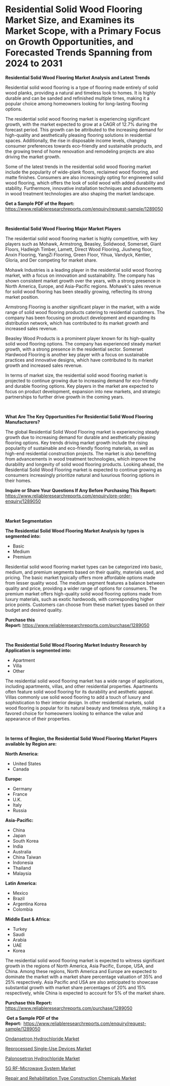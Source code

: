 <p><h1>Residential Solid Wood Flooring Market Size, and Examines its Market Scope, with a Primary Focus on Growth Opportunities, and Forecasted Trends Spanning from 2024 to 2031</h1></p><p><strong>Residential Solid Wood Flooring Market Analysis and Latest Trends</strong></p>
<p><p>Residential solid wood flooring is a type of flooring made entirely of solid wood planks, providing a natural and timeless look to homes. It is highly durable and can be sanded and refinished multiple times, making it a popular choice among homeowners looking for long-lasting flooring options. </p><p>The residential solid wood flooring market is experiencing significant growth, with the market expected to grow at a CAGR of 12.7% during the forecast period. This growth can be attributed to the increasing demand for high-quality and aesthetically pleasing flooring solutions in residential spaces. Additionally, the rise in disposable income levels, changing consumer preferences towards eco-friendly and sustainable products, and the growing trend of home renovation and remodeling projects are also driving the market growth.</p><p>Some of the latest trends in the residential solid wood flooring market include the popularity of wide-plank floors, reclaimed wood flooring, and matte finishes. Consumers are also increasingly opting for engineered solid wood flooring, which offers the look of solid wood with added durability and stability. Furthermore, innovative installation techniques and advancements in wood treatment technologies are also shaping the market landscape.</p></p>
<p><strong>Get a Sample PDF of the Report:&nbsp;</strong> <a href="https://www.reliableresearchreports.com/enquiry/request-sample/1289050">https://www.reliableresearchreports.com/enquiry/request-sample/1289050</a></p>
<p>&nbsp;</p>
<p><strong>Residential Solid Wood Flooring Major Market Players</strong></p>
<p><p>The residential solid wood flooring market is highly competitive, with key players such as Mohawk, Armstrong, Beasley, Solidwood, Somerset, Giant Floors, Hadleigh Timber, Lamett, Direct Wood Flooring, Jiusheng floor, Anxin Flooring, YangZi Flooring, Green Floor, Yihua, Vandyck, Kentier, Gloria, and Der competing for market share.</p><p>Mohawk Industries is a leading player in the residential solid wood flooring market, with a focus on innovation and sustainability. The company has shown consistent market growth over the years, with a strong presence in North America, Europe, and Asia-Pacific regions. Mohawk's sales revenue for solid wood flooring has been steadily growing, reflecting its strong market position.</p><p>Armstrong Flooring is another significant player in the market, with a wide range of solid wood flooring products catering to residential customers. The company has been focusing on product development and expanding its distribution network, which has contributed to its market growth and increased sales revenue.</p><p>Beasley Wood Products is a prominent player known for its high-quality solid wood flooring options. The company has experienced steady market growth, with a strong presence in the residential sector. Somerset Hardwood Flooring is another key player with a focus on sustainable practices and innovative designs, which have contributed to its market growth and increased sales revenue.</p><p>In terms of market size, the residential solid wood flooring market is projected to continue growing due to increasing demand for eco-friendly and durable flooring options. Key players in the market are expected to focus on product development, expansion into new markets, and strategic partnerships to further drive growth in the coming years.</p></p>
<p>&nbsp;</p>
<p><strong>What Are The Key Opportunities For Residential Solid Wood Flooring Manufacturers?</strong></p>
<p><p>The global Residential Solid Wood Flooring market is experiencing steady growth due to increasing demand for durable and aesthetically pleasing flooring options. Key trends driving market growth include the rising popularity of sustainable and eco-friendly flooring materials, as well as high-end residential construction projects. The market is also benefiting from advancements in wood treatment technologies, which improve the durability and longevity of solid wood flooring products. Looking ahead, the Residential Solid Wood Flooring market is expected to continue growing as consumers increasingly prioritize natural and luxurious flooring options in their homes.</p></p>
<p><strong>Inquire or Share Your Questions If Any Before Purchasing This Report:</strong> <a href="https://www.reliableresearchreports.com/enquiry/pre-order-enquiry/1289050">https://www.reliableresearchreports.com/enquiry/pre-order-enquiry/1289050</a></p>
<p>&nbsp;</p>
<p><strong>Market Segmentation</strong></p>
<p><strong>The Residential Solid Wood Flooring Market Analysis by types is segmented into:</strong></p>
<p><ul><li>Basic</li><li>Medium</li><li>Premium</li></ul></p>
<p><p>Residential solid wood flooring market types can be categorized into basic, medium, and premium segments based on their quality, materials used, and pricing. The basic market typically offers more affordable options made from lesser quality wood. The medium segment features a balance between quality and price, providing a wider range of options for consumers. The premium market offers high-quality solid wood flooring options made from luxury materials, such as exotic hardwoods, with corresponding higher price points. Customers can choose from these market types based on their budget and desired quality.</p></p>
<p><strong>Purchase this Report:&nbsp;</strong><a href="https://www.reliableresearchreports.com/purchase/1289050">https://www.reliableresearchreports.com/purchase/1289050</a></p>
<p>&nbsp;</p>
<p><strong>The Residential Solid Wood Flooring Market Industry Research by Application is segmented into:</strong></p>
<p><ul><li>Apartment</li><li>Villa</li><li>Other</li></ul></p>
<p><p>The residential solid wood flooring market has a wide range of applications, including apartments, villas, and other residential properties. Apartments often feature solid wood flooring for its durability and aesthetic appeal. Villas commonly use solid wood flooring to add a touch of luxury and sophistication to their interior design. In other residential markets, solid wood flooring is popular for its natural beauty and timeless style, making it a favored choice for homeowners looking to enhance the value and appearance of their properties.</p></p>
<p>&nbsp;</p>
<p><strong>In terms of Region, the Residential Solid Wood Flooring Market Players available by Region are:</strong></p>
<p>
    <p> <strong> North America: </strong>
        <ul>
            <li>United States</li>
            <li>Canada</li>
        </ul>
        </p> 
    <p> <strong> Europe: </strong>
        <ul>
            <li>Germany</li>
            <li>France</li>
            <li>U.K.</li>
            <li>Italy</li>
            <li>Russia</li>
        </ul>
        </p> 
    <p> <strong> Asia-Pacific: </strong>
        <ul>
            <li>China</li>
            <li>Japan</li>
            <li>South Korea</li>
            <li>India</li>
            <li>Australia</li>
            <li>China Taiwan</li>
            <li>Indonesia</li>
            <li>Thailand</li>
            <li>Malaysia</li>
        </ul>
        </p> 
    <p> <strong> Latin America: </strong>
        <ul>
            <li>Mexico</li>
            <li>Brazil</li>
            <li>Argentina Korea</li>
            <li>Colombia</li>
        </ul>
        </p> 
    <p> <strong> Middle East & Africa: </strong>
        <ul>
            <li>Turkey</li>
            <li>Saudi</li>
            <li>Arabia</li>
            <li>UAE</li>
            <li>Korea</li>
        </ul>
    </p>
    </p>
<p><p>The residential solid wood flooring market is expected to witness significant growth in the regions of North America, Asia Pacific, Europe, USA, and China. Among these regions, North America and Europe are expected to dominate the market with a market share percentage valuation of 35% and 25% respectively. Asia Pacific and USA are also anticipated to showcase substantial growth with market share percentages of 20% and 15% respectively, while China is expected to account for 5% of the market share.</p></p>
<p><strong>Purchase this Report: </strong><a href="https://www.reliableresearchreports.com/purchase/1289050">https://www.reliableresearchreports.com/purchase/1289050</a></p>
<p>&nbsp;<strong>Get a Sample PDF of the Report:&nbsp;&nbsp;</strong><a href="https://www.reliableresearchreports.com/enquiry/request-sample/1289050">https://www.reliableresearchreports.com/enquiry/request-sample/1289050</a></p>
<p><strong></strong></p>
<p><p><a href="https://view.publitas.com/reportprime-1/ondansetron-hydrochloride-market-provides-detailed-segmentation-of-this-market-based-on-type-application-and-region-and-forecast-for-the-period-from-2024-2031/">Ondansetron Hydrochloride Market</a></p><p><a href="https://boundless-drawbridge-702.notion.site/Reprocessed-Single-Use-Devices-Market-Size-Market-Share-and-Global-Market-Analysis-Report-2024-2-3e7d2e9b6a90438ca5d060b17239209b">Reprocessed Single-Use Devices Market</a></p><p><a href="https://view.publitas.com/reportprime-1/palonosetron-hydrochloride-market-research-report-reveals-the-latest-trends-and-opportunities-of-this-market-for-period-from-2024-2031/">Palonosetron Hydrochloride Market</a></p><p><a href="https://github.com/arionmp/Market-Research-Report-List-2/blob/main/5g-rf-microwave-system-market.md">5G RF-Microwave System Market</a></p><p><a href="https://gamy-alyssum-396.notion.site/Repair-and-Rehabilitation-Type-Construction-Chemicals-Market-Provides-Detailed-Segmentation-of-this--720b5d531651404b80f39b9853efdd26">Repair and Rehabilitation Type Construction Chemicals Market</a></p></p>